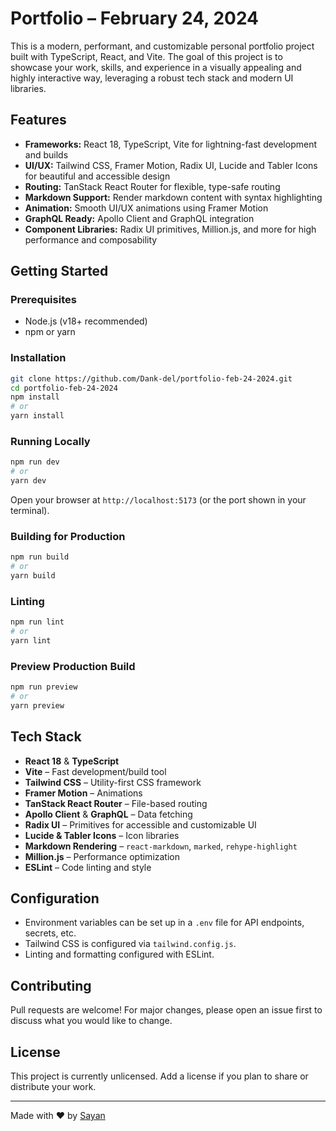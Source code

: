 # Portfolio – February 24, 2024

This is a modern, performant, and customizable personal portfolio project built with TypeScript, React, and Vite. The goal of this project is to showcase your work, skills, and experience in a visually appealing and highly interactive way, leveraging a robust tech stack and modern UI libraries.

## Features

- **Frameworks:** React 18, TypeScript, Vite for lightning-fast development and builds
- **UI/UX:** Tailwind CSS, Framer Motion, Radix UI, Lucide and Tabler Icons for beautiful and accessible design
- **Routing:** TanStack React Router for flexible, type-safe routing
- **Markdown Support:** Render markdown content with syntax highlighting
- **Animation:** Smooth UI/UX animations using Framer Motion
- **GraphQL Ready:** Apollo Client and GraphQL integration
- **Component Libraries:** Radix UI primitives, Million.js, and more for high performance and composability

## Getting Started

### Prerequisites

- Node.js (v18+ recommended)
- npm or yarn

### Installation

```bash
git clone https://github.com/Dank-del/portfolio-feb-24-2024.git
cd portfolio-feb-24-2024
npm install
# or
yarn install
```

### Running Locally

```bash
npm run dev
# or
yarn dev
```

Open your browser at `http://localhost:5173` (or the port shown in your terminal).

### Building for Production

```bash
npm run build
# or
yarn build
```

### Linting

```bash
npm run lint
# or
yarn lint
```

### Preview Production Build

```bash
npm run preview
# or
yarn preview
```

## Tech Stack

- **React 18** & **TypeScript**
- **Vite** – Fast development/build tool
- **Tailwind CSS** – Utility-first CSS framework
- **Framer Motion** – Animations
- **TanStack React Router** – File-based routing
- **Apollo Client** & **GraphQL** – Data fetching
- **Radix UI** – Primitives for accessible and customizable UI
- **Lucide & Tabler Icons** – Icon libraries
- **Markdown Rendering** – `react-markdown`, `marked`, `rehype-highlight`
- **Million.js** – Performance optimization
- **ESLint** – Code linting and style

## Configuration

- Environment variables can be set up in a `.env` file for API endpoints, secrets, etc.
- Tailwind CSS is configured via `tailwind.config.js`.
- Linting and formatting configured with ESLint.

## Contributing

Pull requests are welcome! For major changes, please open an issue first to discuss what you would like to change.

## License

This project is currently unlicensed. Add a license if you plan to share or distribute your work.

---

Made with ❤️ by [Sayan](https://github.com/Dank-del)
